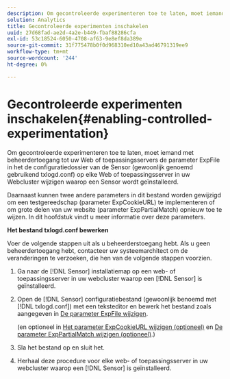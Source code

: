 ```yaml
---
description: Om gecontroleerde experimenteren toe te laten, moet iemand met beheerdertoegang tot uw Web of toepassingsservers de parameter ExpFile in het de configuratiedossier van de Sensor (gewoonlijk genoemd gebruikend txlogd.conf) op elke Web of toepassingsserver in uw Webcluster wijzigen waarop een Sensor wordt geïnstalleerd.
solution: Analytics
title: Gecontroleerde experimenten inschakelen
uuid: 27d68fad-ae2d-4a2e-b449-fbaf88286cfa
exl-id: 53c18524-6050-4708-af63-9e8ef8da389e
source-git-commit: 31f775478b0f0d968310ed10a43ad46791319ee9
workflow-type: tm+mt
source-wordcount: '244'
ht-degree: 0%

---
```


# Gecontroleerde experimenten inschakelen{#enabling-controlled-experimentation}

Om gecontroleerde experimenteren toe te laten, moet iemand met beheerdertoegang tot uw Web of toepassingsservers de parameter ExpFile in het de configuratiedossier van de Sensor (gewoonlijk genoemd gebruikend txlogd.conf) op elke Web of toepassingsserver in uw Webcluster wijzigen waarop een Sensor wordt geïnstalleerd.

Daarnaast kunnen twee andere parameters in dit bestand worden gewijzigd om een testgereedschap (parameter ExpCookieURL) te implementeren of om grote delen van uw website (parameter ExpPartialMatch) opnieuw toe te wijzen. In dit hoofdstuk vindt u meer informatie over deze parameters.

**Het bestand txlogd.conf bewerken**

Voer de volgende stappen uit als u beheerderstoegang hebt. Als u geen beheerdertoegang hebt, contacteer uw systeemarchitect om de veranderingen te verzoeken, die hen van de volgende stappen voorzien.

1. Ga naar de [!DNL Sensor] installatiemap op een web- of toepassingsserver in uw webcluster waarop een [!DNL Sensor] is geïnstalleerd.
1. Open de [!DNL Sensor] configuratiebestand (gewoonlijk benoemd met [!DNL txlogd.conf]) met een teksteditor en bewerk het bestand zoals aangegeven in [De parameter ExpFile wijzigen](../../../home/c-undst-ctrld-exp/t-en-ctrld-exp/c-mod-expfile-prm.md#concept-25232b386a654870becc789d4f1fcc28).

   (en optioneel in [Het parameter ExpCookieURL wijzigen (optioneel)](../../../home/c-undst-ctrld-exp/t-en-ctrld-exp/c-mod-expckurl-prm.md#concept-215bf86bab4e4ec0b0cc803ec48a8fcf) en [De parameter ExpPartialMatch wijzigen (optioneel)](../../../home/c-undst-ctrld-exp/t-en-ctrld-exp/c-mod-expplmth-prm.md#concept-9c817c4c49b74287b0f70d6a1a37655e).)

1. Sla het bestand op en sluit het.
1. Herhaal deze procedure voor elke web- of toepassingsserver in uw webcluster waarop een [!DNL Sensor] is geïnstalleerd.
